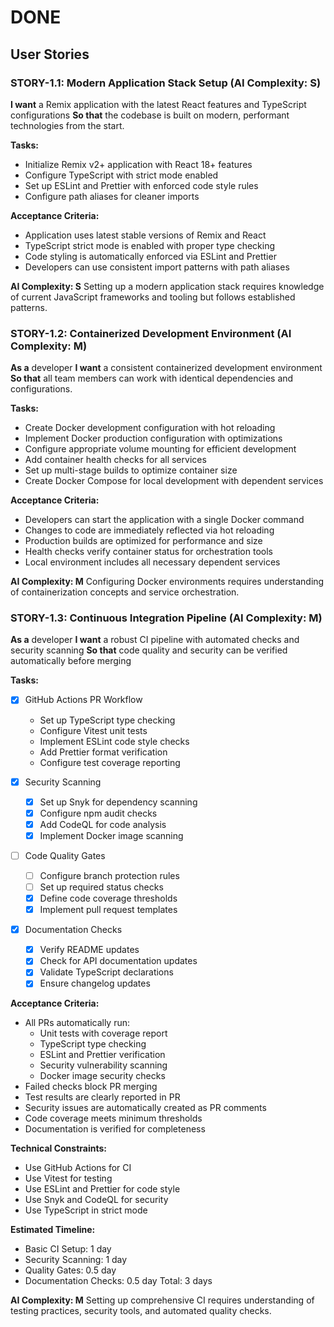 # DONE

## User Stories

### STORY-1.1: Modern Application Stack Setup (AI Complexity: **S**)

**I want** a Remix application with the latest React features and TypeScript configurations
**So that** the codebase is built on modern, performant technologies from the start.

**Tasks:**

- Initialize Remix v2+ application with React 18+ features
- Configure TypeScript with strict mode enabled
- Set up ESLint and Prettier with enforced code style rules
- Configure path aliases for cleaner imports

**Acceptance Criteria:**

- Application uses latest stable versions of Remix and React
- TypeScript strict mode is enabled with proper type checking
- Code styling is automatically enforced via ESLint and Prettier
- Developers can use consistent import patterns with path aliases

**AI Complexity: S** Setting up a modern application stack requires knowledge of current JavaScript frameworks and tooling but follows established patterns.

### STORY-1.2: Containerized Development Environment (AI Complexity: **M**)

**As a** developer
**I want** a consistent containerized development environment
**So that** all team members can work with identical dependencies and configurations.

**Tasks:**

- Create Docker development configuration with hot reloading
- Implement Docker production configuration with optimizations
- Configure appropriate volume mounting for efficient development
- Add container health checks for all services
- Set up multi-stage builds to optimize container size
- Create Docker Compose for local development with dependent services

**Acceptance Criteria:**

- Developers can start the application with a single Docker command
- Changes to code are immediately reflected via hot reloading
- Production builds are optimized for performance and size
- Health checks verify container status for orchestration tools
- Local environment includes all necessary dependent services

**AI Complexity: M** Configuring Docker environments requires understanding of containerization concepts and service orchestration.

### STORY-1.3: Continuous Integration Pipeline (AI Complexity: **M**)

**As a** developer
**I want** a robust CI pipeline with automated checks and security scanning
**So that** code quality and security can be verified automatically before merging

**Tasks:**

- [x] GitHub Actions PR Workflow

  - Set up TypeScript type checking
  - Configure Vitest unit tests
  - Implement ESLint code style checks
  - Add Prettier format verification
  - Configure test coverage reporting

- [x] Security Scanning

  - [x] Set up Snyk for dependency scanning
  - [x] Configure npm audit checks
  - [x] Add CodeQL for code analysis
  - [x] Implement Docker image scanning

- [ ] Code Quality Gates

  - [ ] Configure branch protection rules
  - [ ] Set up required status checks
  - [x] Define code coverage thresholds
  - [x] Implement pull request templates

- [x] Documentation Checks
  - [x] Verify README updates
  - [x] Check for API documentation updates
  - [x] Validate TypeScript declarations
  - [x] Ensure changelog updates

**Acceptance Criteria:**

- All PRs automatically run:
  - Unit tests with coverage report
  - TypeScript type checking
  - ESLint and Prettier verification
  - Security vulnerability scanning
  - Docker image security checks
- Failed checks block PR merging
- Test results are clearly reported in PR
- Security issues are automatically created as PR comments
- Code coverage meets minimum thresholds
- Documentation is verified for completeness

**Technical Constraints:**

- Use GitHub Actions for CI
- Use Vitest for testing
- Use ESLint and Prettier for code style
- Use Snyk and CodeQL for security
- Use TypeScript in strict mode

**Estimated Timeline:**

- Basic CI Setup: 1 day
- Security Scanning: 1 day
- Quality Gates: 0.5 day
- Documentation Checks: 0.5 day
  Total: 3 days

**AI Complexity: M** Setting up comprehensive CI requires understanding of testing practices, security tools, and automated quality checks.
